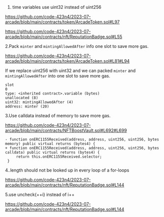 1. time variables use uint32 instead of uint256

https://github.com/code-423n4/2023-07-arcade/blob/main/contracts/token/ArcadeToken.sol#L97

https://github.com/code-423n4/2023-07-arcade/blob/main/contracts/nft/ReputationBadge.sol#L55



2.Pack `minter` and `mintingAllowedAfter` info one slot to save more gas.

https://github.com/code-423n4/2023-07-arcade/blob/main/contracts/token/ArcadeToken.sol#L81#L94

If we replace uint256 with uint32 and we can packed `minter` and `mintingAllowedAfter` into one slot to save more gas.

```shell
slot
0
type: <inherited contract>.variable (bytes)
unallocated (8)
uint32: mintingAllowedAfter (4)
address: minter (20)
```

3.Use calldata instead of memory to save more gas.

https://github.com/code-423n4/2023-07-arcade/blob/main/contracts/NFTBoostVault.sol#L692#L699

```solidity
- function onERC1155Received(address, address, uint256, uint256, bytes memory) public virtual returns (bytes4) {
+ function onERC1155Received(address, address, uint256, uint256, bytes calldata) public virtual returns (bytes4) {
     return this.onERC1155Received.selector;
 }

```

4.<array>.length should not be looked up in every loop of a for-loops

https://github.com/code-423n4/2023-07-arcade/blob/main/contracts/nft/ReputationBadge.sol#L144

5.use uncheck{++i} instead of i++

https://github.com/code-423n4/2023-07-arcade/blob/main/contracts/nft/ReputationBadge.sol#L144